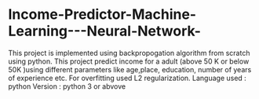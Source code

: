 # Income-Predictor-Machine-Learning---Neural-Network-

This project is implemented using backpropogation algorithm from scratch using python. 
This project predict income for a adult (above 50 K or below 50K )using different parameters like age,place, education, number of years of experience etc. 
For overfitting used L2 regularization.
Language used : python
Version : python 3 or abvove

